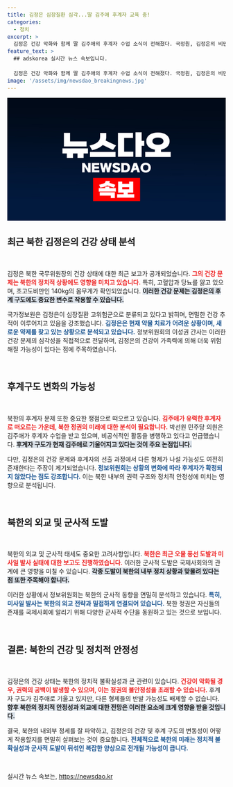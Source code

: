 ```yaml
---
title: 김정은 심장질환 심각...딸 김주애 후계자 교육 중!
categories:
  - 정치
excerpt: >
  김정은 건강 악화와 함께 딸 김주애의 후계자 수업 소식이 전해졌다. 국정원, 김정은의 비만 상태와 심각한 건강 위험 경고! 북한 후계구도의 변화가 예고된다. 클릭해 자세히 알아보세요!
feature_text: >
  ## adskorea 실시간 뉴스 속보입니다.

  김정은 건강 악화와 함께 딸 김주애의 후계자 수업 소식이 전해졌다. 국정원, 김정은의 비만 상태와 심각한 건강 위험 경고! 북한 후계구도의 변화가 예고된다. 클릭해 자세히 알아보세요!
image: '/assets/img/newsdao_breakingnews.jpg'
---
```


<p><img src="/assets/img/newsdao_breakingnews.jpg" alt="adskorea 속보" /></p>

<h2 data-ke-size="size26">최근 북한 김정은의 건강 상태 분석</h2>

<p data-ke-size="size16">&nbsp;</p>

<p>김정은 북한 국무위원장의 건강 상태에 대한 최근 보고가 공개되었습니다. <b><span style="color: #ee2323;">그의 건강 문제는 북한의 정치적 상황에도 영향을 미치고 있습니다.</span></b> 특히, 고혈압과 당뇨를 앓고 있으며, 초고도비만인 140kg의 몸무게가 확인되었습니다. <b><span style="background-color: #21538527;">이러한 건강 문제는 김정은의 후계 구도에도 중요한 변수로 작용할 수 있습니다.</span></b> </p>

<p>국가정보원은 김정은이 심장질환 고위험군으로 분류되고 있다고 밝히며, 면밀한 건강 추적이 이루어지고 있음을 강조했습니다. <b><span style="color: #1a5490;">김정은은 현재 약물 치료가 어려운 상황이며, 새로운 약제를 찾고 있는 상황으로 분석되고 있습니다.</span></b> 정보위원회의 이성권 간사는 이러한 건강 문제의 심각성을 직접적으로 전달하며, 김정은의 건강이 가족력에 의해 더욱 위험해질 가능성이 있다는 점에 주목하였습니다.</p>

<p data-ke-size="size16">&nbsp;</p>

<h2 data-ke-size="size26">후계구도 변화의 가능성</h2>

<p data-ke-size="size16">&nbsp;</p>

<p>북한의 후계자 문제 또한 중요한 쟁점으로 떠오르고 있습니다. <b><span style="color: #ee2323;">김주애가 유력한 후계자로 떠오르는 가운데, 북한 정권의 미래에 대한 분석이 필요합니다.</span></b> 박선원 민주당 의원은 김주애가 후계자 수업을 받고 있으며, 비공식적인 활동을 병행하고 있다고 언급했습니다. <b><span style="background-color: #21538527;">후계자 구도가 현재 김주애로 기울어지고 있다는 것이 주요 논점입니다.</span></b></p>

<p>다만, 김정은의 건강 문제와 후계자의 선출 과정에서 다른 형제가 나설 가능성도 여전히 존재한다는 주장이 제기되었습니다. <b><span style="color: #1a5490;">정보위원회는 상황의 변화에 따라 후계자가 확정되지 않았다는 점도 강조합니다.</span></b> 이는 북한 내부의 권력 구조와 정치적 안정성에 미치는 영향으로 분석됩니다.</p>

<p data-ke-size="size16">&nbsp;</p>

<h2 data-ke-size="size26">북한의 외교 및 군사적 도발</h2>

<p data-ke-size="size16">&nbsp;</p>

<p>북한의 외교 및 군사적 태세도 중요한 고려사항입니다. <b><span style="color: #ee2323;">북한은 최근 오물 풍선 도발과 미사일 발사 실태에 대한 보고도 진행하였습니다.</span></b> 이러한 군사적 도발은 국제사회와의 관계에 큰 영향을 미칠 수 있습니다. <b><span style="background-color: #21538527;">각종 도발이 북한의 내부 정치 상황과 맞물려 있다는 점 또한 주목해야 합니다.</span></b></p>

<p>이러한 상황에서 정보위원회는 북한의 군사적 동향을 면밀히 분석하고 있습니다. <b><span style="color: #1a5490;">특히, 미사일 발사는 북한의 외교 전략과 밀접하게 연결되어 있습니다.</span></b> 북한 정권은 자신들의 존재를 국제사회에 알리기 위해 다양한 군사적 수단을 동원하고 있는 것으로 보입니다.</p>

<p data-ke-size="size16">&nbsp;</p>

<h2 data-ke-size="size26">결론: 북한의 건강 및 정치적 안정성</h2>

<p data-ke-size="size16">&nbsp;</p>

<p>김정은의 건강 상태는 북한의 정치적 불확실성과 큰 관련이 있습니다. <b><span style="color: #ee2323;">건강이 악화될 경우, 권력의 공백이 발생할 수 있으며, 이는 정권의 불안정성을 초래할 수 있습니다.</span></b> 후계자 구도가 김주애로 기울고 있지만, 다른 형제들의 반발 가능성도 배제할 수 없습니다. <b><span style="background-color: #21538527;">향후 북한의 정치적 안정성과 외교에 대한 전망은 이러한 요소에 크게 영향을 받을 것입니다.</span></b></p>

<p>결국, 북한의 내외부 정세를 잘 파악하고, 김정은의 건강 및 후계 구도의 변동성이 어떻게 작용할지를 면밀히 살펴보는 것이 중요합니다. <b><span style="color: #1a5490;">전체적으로 북한의 미래는 정치적 불확실성과 군사적 도발이 뒤섞인 복잡한 양상으로 전개될 가능성이 큽니다.</span></b></p>

<p data-ke-size="size16">&nbsp;</p>
실시간 뉴스 속보는, <a href="https://newsdao.kr" rel="dofollow">https://newsdao.kr</a>


